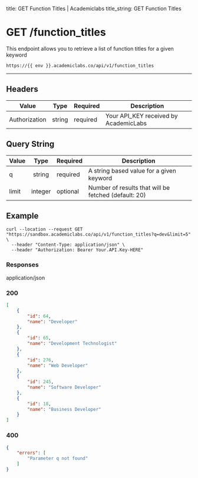 title: GET Function Titles | Academiclabs
title_string: <span class="t-get">GET</span> Function Titles

# <span class="t-get">GET</span>  /function_titles

This endpoint allows you to retrieve a list of function titles for a given keyword

```
https://{{ env }}.academiclabs.co/api/v1/function_titles
```

---

## Headers

|  Value   |      Type      |  Required | Description |
| -------- |:--------------:|-----------|-----------|
| Authorization  | string | required | Your API_KEY received by AcademicLabs|


## Query String

|  Value   |      Type      |  Required | Description |
| -------- |:--------------:|-----------|-----------|
| q  | string | required | A string based value for a given keyword|
| limit  | integer | optional | Number of results that will be fetched (default: 20)|


## Example

```curl
curl --location --request GET "https://sandbox.academiclabs.co/api/v1/function_titles?q=dev&limit=5" \
  --header "Content-Type: application/json" \
  --header "Authorization: Bearer Your.API.Key-HERE"
```


### Responses

<span class="response-type" >application/json</span>

### <span class="circle-green"></span>200

```json
[
    {
        "id": 64,
        "name": "Developer"
    },
    {
        "id": 65,
        "name": "Development Technologist"
    },
    {
        "id": 276,
        "name": "Web Developer"
    },
    {
        "id": 245,
        "name": "Software Developer"
    },
    {
        "id": 18,
        "name": "Business Developer"
    }
]
```

### <span class="circle-red"></span>400

```json
{
    "errors": [
        "Parameter q not found"
    ]
}
```